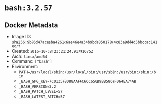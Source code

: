 # `bash:3.2.57`

## Docker Metadata

- Image ID: `sha256:9b56d47aceeba4261c6ae46e4a34b9bda850178c4c83a9dd4d5bbccac141ed7f`
- Created: `2016-10-18T23:21:24.91791675Z`
- Arch: `linux`/`amd64`
- Command: `["bash"]`
- Environment:
  - `PATH=/usr/local/sbin:/usr/local/bin:/usr/sbin:/usr/bin:/sbin:/bin`
  - `_BASH_GPG_KEY=7C0135FB088AAF6C66C650B9BB5869F064EA74AB`
  - `_BASH_VERSION=3.2`
  - `_BASH_PATCH_LEVEL=57`
  - `_BASH_LATEST_PATCH=57`
